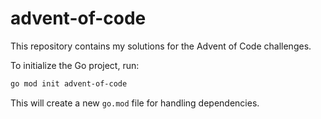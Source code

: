 # advent-of-code


This repository contains my solutions for the Advent of Code challenges.

To initialize the Go project, run:

```bash
go mod init advent-of-code
```

This will create a new `go.mod` file for handling dependencies.